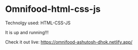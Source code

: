 # Omnifood-html-css-js

Technolgy used: HTML-CSS-JS

It is up and running!!!

Check it out live: https://omnifood-ashutosh-dhok.netlify.app/